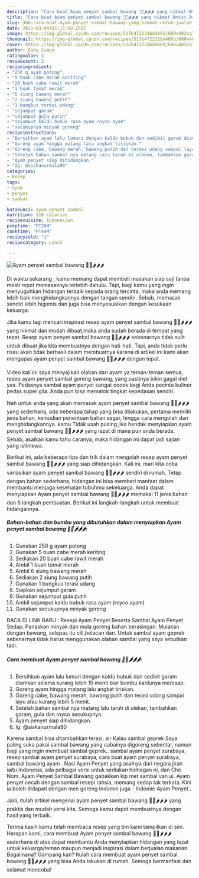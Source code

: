 ```yaml
---
description: "Cara buat Ayam penyet sambal bawang 🍗🍅🌶🌶🌶 yang nikmat Untuk Jualan"
title: "Cara buat Ayam penyet sambal bawang 🍗🍅🌶🌶🌶 yang nikmat Untuk Jualan"
slug: 368-cara-buat-ayam-penyet-sambal-bawang-yang-nikmat-untuk-jualan
date: 2021-03-04T01:15:59.258Z
image: https://img-global.cpcdn.com/recipes/517b472231bd406b/680x482cq70/ayam-penyet-sambal-bawang-🍗🍅🌶🌶🌶-foto-resep-utama.jpg
thumbnail: https://img-global.cpcdn.com/recipes/517b472231bd406b/680x482cq70/ayam-penyet-sambal-bawang-🍗🍅🌶🌶🌶-foto-resep-utama.jpg
cover: https://img-global.cpcdn.com/recipes/517b472231bd406b/680x482cq70/ayam-penyet-sambal-bawang-🍗🍅🌶🌶🌶-foto-resep-utama.jpg
author: Ruby Simon
ratingvalue: 3
reviewcount: 3
recipeingredient:
- "250 g ayam potong"
- "5 buah cabe merah keriting"
- "20 buah cabe rawit merah"
- "1 buah tomat merah"
- "6 siung bawang merah"
- "2 siung bawang putih"
- "1 bungkus terasi udang"
- "sejumput garam"
- "sejumput gula putih"
- "sejumput kaldu bubuk rasa ayam royco ayam"
- "secukupnya minyak goreng"
recipeinstructions:
- "Bersihkan ayam lalu lumuri dengan kaldu bubuk dan sedikit garam diamkan selama kurang lebih 15 menit biar bumbu kaldunya meresap."
- "Goreng ayam hingga matang lalu angkat tiriskan."
- "Goreng cabe, bawang merah, bawang putih dan terasi udang sampai layu atau kurang lebih 5 menit."
- "Setelah bahan sambal nya matang lalu taruh di ulekan, tambahkan garam, gula dan royco secukupnya."
- "Ayam penyet siap dihidangkan."
- "Ig: @siskanurmala90"
categories:
- Resep
tags:
- ayam
- penyet
- sambal

katakunci: ayam penyet sambal 
nutrition: 116 calories
recipecuisine: Indonesian
preptime: "PT26M"
cooktime: "PT44M"
recipeyield: "1"
recipecategory: Lunch

---
```



![Ayam penyet sambal bawang 🍗🍅🌶🌶🌶](https://img-global.cpcdn.com/recipes/517b472231bd406b/680x482cq70/ayam-penyet-sambal-bawang-🍗🍅🌶🌶🌶-foto-resep-utama.jpg)

Di waktu  sekarang , kamu memang dapat membeli masakan siap saji tanpa mesti repot memasaknya terlebih dahulu. Tapi, bagi kamu yang ingin menyuguhkan hidangan terbaik kepada orang tercinta, maka anda memang lebih baik menghidangkannya dengan tangan sendiri. Sebab, memasak sendiri lebih higienis dan juga bisa menyesuaikan dengan kesukaan keluarga.

Jika kamu lagi mencari inspirasi resep ayam penyet sambal bawang 🍗🍅🌶🌶🌶 yang nikmat dan mudah dibuat,maka anda sudah berada di tempat yang tepat. Resep ayam penyet sambal bawang 🍗🍅🌶🌶🌶  sebenarnya tidak sulit untuk dibuat jika kita membuatnya dengan hati-hati. Tapi, anda tidak perlu risau akan tidak berhasil dalam membuatnya 
karena di artikel ini kami akan mengupas ayam penyet sambal bawang 🍗🍅🌶🌶🌶 dengan tepat.  

Video kali ini saya menyajikan olahan dari ayam ya teman-teman semua, resep ayam penyet sambal goreng bawang, yang pastinya bikin gagal diet yaa. Pedasnya sambal ayam penyet sangat cocok bagi Anda pecinta kuliner pedas super gila. Anda pun bisa mematok tingkat kepedasan sendiri.

Nah untuk anda yang akan memasak ayam penyet sambal bawang 🍗🍅🌶🌶🌶 yang sederhana, ada beberapa tahap yang bisa dilakukan, pertama memilih jenis bahan, kemudian penentuan bahan segar, hingga cara mengolah dan menghidangkannya. kamu Tidak usah pusing jika hendak menyiapkan ayam penyet sambal bawang 🍗🍅🌶🌶🌶 yang lezat di mana pun anda berada. Sebab, asalkan kamu  tahu caranya, maka hidangan ini dapat jadi sajian yang istimewa.

Berikut ini, ada beberapa tips dan trik dalam mengolah resep ayam penyet sambal bawang 🍗🍅🌶🌶🌶 yang siap dihidangkan. Kali ini, mari kita coba variasikan ayam penyet sambal bawang 🍗🍅🌶🌶🌶 sendiri di rumah. Tetap dengan bahan sederhana, hidangan ini bisa memberi manfaat dalam membantu menjaga kesehatan tubuhmu sekeluarga. Anda dapat menyiapkan Ayam penyet sambal bawang 🍗🍅🌶🌶🌶 memakai 11 jenis bahan dan 6 langkah pembuatan. Berikut ini langkah-langkah untuk membuat hidangannya.

<!--inarticleads1-->

##### Bahan-bahan dan bumbu yang dibutuhkan dalam menyiapkan Ayam penyet sambal bawang 🍗🍅🌶🌶🌶:

1. Gunakan 250 g ayam potong
1. Gunakan 5 buah cabe merah keriting
1. Sediakan 20 buah cabe rawit merah
1. Ambil 1 buah tomat merah
1. Ambil 6 siung bawang merah
1. Sediakan 2 siung bawang putih
1. Gunakan 1 bungkus terasi udang
1. Siapkan sejumput garam
1. Gunakan sejumput gula putih
1. Ambil sejumput kaldu bubuk rasa ayam (royco ayam)
1. Gunakan secukupnya minyak goreng


BACA DI LINK BARU : Resepi Ayam Penyet Beserta Sambal Ayam Penyet Sedap. Panaskan minyak dan mula goreng bahan berasingan. Mulakan dengan bawang, selepas itu cili,belacan dan. Untuk sambal ayam geprek sebenarnya tidak harus menggunakan olahan sambal yang saya sebutkan tadi. 

<!--inarticleads2-->

##### Cara membuat Ayam penyet sambal bawang 🍗🍅🌶🌶🌶:

1. Bersihkan ayam lalu lumuri dengan kaldu bubuk dan sedikit garam diamkan selama kurang lebih 15 menit biar bumbu kaldunya meresap.
1. Goreng ayam hingga matang lalu angkat tiriskan.
1. Goreng cabe, bawang merah, bawang putih dan terasi udang sampai layu atau kurang lebih 5 menit.
1. Setelah bahan sambal nya matang lalu taruh di ulekan, tambahkan garam, gula dan royco secukupnya.
1. Ayam penyet siap dihidangkan.
1. Ig: @siskanurmala90


Karena sambal bisa ditambahkan terasi, air Kalau sambal geprek Saya paling suka pakai sambal bawang yang cabainya digoreng sebentar, namun bagi yang ingin membuat sambal geprek.. sambal ayam penyet surabaya, resep sambal ayam penyet surabaya, cara buat ayam penyet surabaya, sambal bawang ayam . Nasi Ayam Penyet yang asalnya dari negara jiran iaitu Indonesia, ada pelbagai versi untuk sediakan hidnagan ni, dan Che Nom. Ayam Penyet Sambal Bawang gebakken kip met sambal van ui. Ayam penyet cecah dengan sambal resepi rahsia, memang sedap tak terkata. Kini ia boleh didapati dengan mee goreng Indomie juga - Indomie Ayam Penyet.️. 

Jadi, itulah artikel mengenai  ayam penyet sambal bawang 🍗🍅🌶🌶🌶  yang praktis dan mudah versi kita. Semoga kamu dapat membuatnya dengan hasil yang terbaik. 

Terima kasih kamu telah membaca resep yang tim kami tampilkan di sini. Harapan kami, cara membuat  Ayam penyet sambal bawang 🍗🍅🌶🌶🌶 sederhana di atas dapat membantu Anda menyiapkan hidangan yang lezat untuk keluarga/teman maupun menjadi inspirasi dalam berjualan makanan. Bagaimana? Gampang kan? Itulah cara membuat ayam penyet sambal bawang 🍗🍅🌶🌶🌶 yang bisa Anda lakukan di rumah. Semoga bermanfaat dan selamat mencoba!

